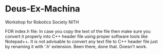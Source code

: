 # Deus-Ex-Machina
Workshop for Robotics Society NITH

FOR index.h file: In case you copy the text of the file then make sure you convert it properly into C++ header file using proper software tools like Notepad++. It is not advisable to convert any text file to C++ header file just by renaming it with '.h' extension. Been there, done that. Doesn't work. 
